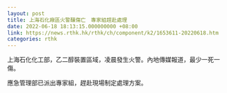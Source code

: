 ```yaml
---
layout: post
title: 上海石化廠區火警釀傷亡　專家組趕赴處理
date: 2022-06-18 18:13:15.000000000 +08:00
link: https://news.rthk.hk/rthk/ch/component/k2/1653611-20220618.htm
categories: rthk
---
```


上海石化化工部，乙二醇裝置區域，凌晨發生火警。內地傳媒報道，最少一死一傷。

應急管理部已派出專家組，趕赴現場制定處理方案。
